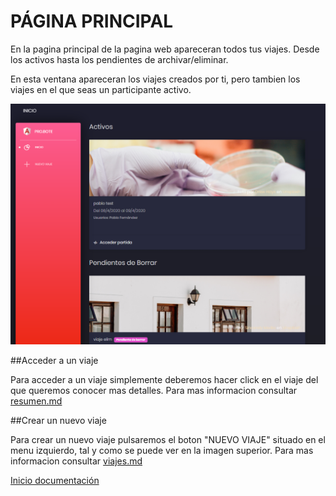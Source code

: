 # PÁGINA PRINCIPAL

En la pagina principal de la pagina web apareceran todos tus viajes. Desde los activos hasta los pendientes de archivar/eliminar.

En esta ventana apareceran los viajes creados por ti, pero tambien los viajes en el que seas un participante activo.

![27](../images/27.PNG)

##Acceder a un viaje

Para acceder a un viaje simplemente deberemos hacer click en el viaje del que queremos conocer mas detalles. Para mas informacion consultar [resumen.md](resumen.md)

##Crear un nuevo viaje

Para crear un nuevo viaje pulsaremos el boton "NUEVO VIAJE" situado en el menu izquierdo, tal y como se puede ver en la imagen superior. Para mas informacion consultar [viajes.md](viajes.md)

[Inicio documentación](../README.md)
